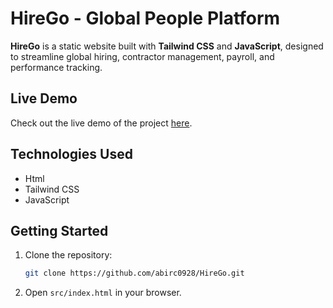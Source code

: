 # HireGo - Global People Platform

**HireGo** is a static website built with **Tailwind CSS** and **JavaScript**, designed to streamline global hiring, contractor management, payroll, and performance tracking.

## Live Demo

Check out the live demo of the project [here](https://cheerful-donut-d09c5f.netlify.app/).

## Technologies Used

- Html
- Tailwind CSS
- JavaScript

## Getting Started

1. Clone the repository:
   ```bash
   git clone https://github.com/abirc0928/HireGo.git
   ```
2. Open `src/index.html` in your browser.



